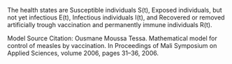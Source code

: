 The health states are Susceptible individuals S(t), Exposed individuals, but not yet infectious E(t), Infectious individuals I(t), and Recovered or removed artificially trough vaccination and permanently immune individuals R(t).

Model Source Citation: Ousmane Moussa Tessa. Mathematical model for control of measles by vaccination. In Proceedings of Mali Symposium on Applied Sciences, volume 2006, pages 31–36, 2006.